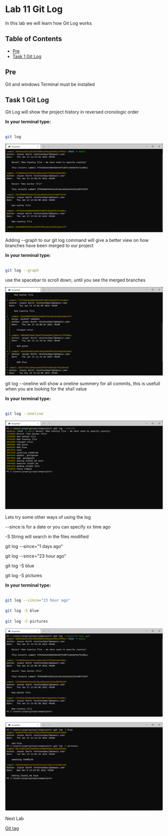 # Lab 11 Git Log

In this lab we will learn how Git Log works

## Table of Contents

- [Pre](#pre)
- [Task 1 Git Log](#task-1-git-log)

## Pre

Git and windows Terminal must be installed

## Task 1 Git Log

Git Log will show the project history in reversed cronologic order

__In your terminal type:__

```bash

git log

```

![Alt text](pics/001_git_log.png?raw=true "git log")

Adding --graph to our git log command will give a better view on how branches have been merged to our project

__In your terminal type:__

```bash

git log --graph

```

use the spacebar to scroll down, until you see the merged branches

![Alt text](pics/002_git_log_graph.png?raw=true "git log --graph")

git log --oneline will show a oneline summery for all commits, this is usefull when you are looking for the sha1 value

__In your terminal type:__

```bash

git log --oneline

```

![Alt text](pics/003_git_log_oneline.png?raw=true "git log --oneline")

Lets try some other ways of using the log

--since is for a date or you can specify xx time ago

-S String will search in the files modified

git log --since="1 days ago"

git log --since="23 hour ago"

git log -S blue

git log -S pictures

__In your terminal type:__

```bash

git log --since="23 hour ago"

git log -S blue

git log -S pictures

```

![Alt text](pics/004_git_since_23hourago.png?raw=true "git log --since=23 hour ago")

![Alt text](pics/005_git_log_S.png?raw=true "git log -S")

Next Lab

[Git tag](../lab12/lab12.md)
